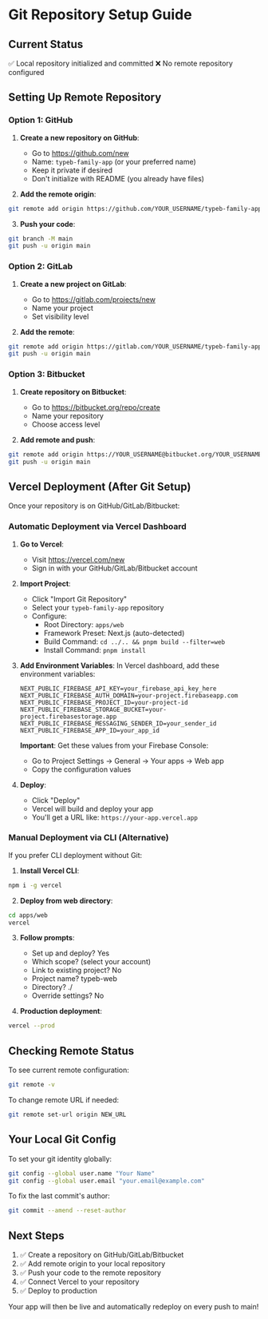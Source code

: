 # Git Repository Setup Guide

## Current Status
✅ Local repository initialized and committed
❌ No remote repository configured

## Setting Up Remote Repository

### Option 1: GitHub

1. **Create a new repository on GitHub**:
   - Go to https://github.com/new
   - Name: `typeb-family-app` (or your preferred name)
   - Keep it private if desired
   - Don't initialize with README (you already have files)

2. **Add the remote origin**:
```bash
git remote add origin https://github.com/YOUR_USERNAME/typeb-family-app.git
```

3. **Push your code**:
```bash
git branch -M main
git push -u origin main
```

### Option 2: GitLab

1. **Create a new project on GitLab**:
   - Go to https://gitlab.com/projects/new
   - Name your project
   - Set visibility level

2. **Add the remote**:
```bash
git remote add origin https://gitlab.com/YOUR_USERNAME/typeb-family-app.git
git push -u origin main
```

### Option 3: Bitbucket

1. **Create repository on Bitbucket**:
   - Go to https://bitbucket.org/repo/create
   - Name your repository
   - Choose access level

2. **Add remote and push**:
```bash
git remote add origin https://YOUR_USERNAME@bitbucket.org/YOUR_USERNAME/typeb-family-app.git
git push -u origin main
```

## Vercel Deployment (After Git Setup)

Once your repository is on GitHub/GitLab/Bitbucket:

### Automatic Deployment via Vercel Dashboard

1. **Go to Vercel**:
   - Visit https://vercel.com/new
   - Sign in with your GitHub/GitLab/Bitbucket account

2. **Import Project**:
   - Click "Import Git Repository"
   - Select your `typeb-family-app` repository
   - Configure:
     - Root Directory: `apps/web`
     - Framework Preset: Next.js (auto-detected)
     - Build Command: `cd ../.. && pnpm build --filter=web`
     - Install Command: `pnpm install`

3. **Add Environment Variables**:
   In Vercel dashboard, add these environment variables:
   ```
   NEXT_PUBLIC_FIREBASE_API_KEY=your_firebase_api_key_here
   NEXT_PUBLIC_FIREBASE_AUTH_DOMAIN=your-project.firebaseapp.com
   NEXT_PUBLIC_FIREBASE_PROJECT_ID=your-project-id
   NEXT_PUBLIC_FIREBASE_STORAGE_BUCKET=your-project.firebasestorage.app
   NEXT_PUBLIC_FIREBASE_MESSAGING_SENDER_ID=your_sender_id
   NEXT_PUBLIC_FIREBASE_APP_ID=your_app_id
   ```
   
   **Important**: Get these values from your Firebase Console:
   - Go to Project Settings → General → Your apps → Web app
   - Copy the configuration values

4. **Deploy**:
   - Click "Deploy"
   - Vercel will build and deploy your app
   - You'll get a URL like: `https://your-app.vercel.app`

### Manual Deployment via CLI (Alternative)

If you prefer CLI deployment without Git:

1. **Install Vercel CLI**:
```bash
npm i -g vercel
```

2. **Deploy from web directory**:
```bash
cd apps/web
vercel
```

3. **Follow prompts**:
   - Set up and deploy? Yes
   - Which scope? (select your account)
   - Link to existing project? No
   - Project name? typeb-web
   - Directory? ./
   - Override settings? No

4. **Production deployment**:
```bash
vercel --prod
```

## Checking Remote Status

To see current remote configuration:
```bash
git remote -v
```

To change remote URL if needed:
```bash
git remote set-url origin NEW_URL
```

## Your Local Git Config

To set your git identity globally:
```bash
git config --global user.name "Your Name"
git config --global user.email "your.email@example.com"
```

To fix the last commit's author:
```bash
git commit --amend --reset-author
```

## Next Steps

1. ✅ Create a repository on GitHub/GitLab/Bitbucket
2. ✅ Add remote origin to your local repository
3. ✅ Push your code to the remote repository
4. ✅ Connect Vercel to your repository
5. ✅ Deploy to production

Your app will then be live and automatically redeploy on every push to main!